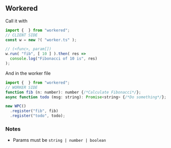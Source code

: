 ## Workered

Call it with
```js
import {  } from "workered";
// CLIENT SIDE
const w = new ?( "worker.ts" );

// (<func>, param[])
w.run( "fib", [ 10 ] ).then( res =>
  console.log("Fibonacci of 10 is", res)
);
```

And in the worker file
```js
import {  } from "workered";
// WORKER SIDE
function fib (n: number): number {/*Calculate Fibonacci*/};
async function todo (msg: string): Promise<string> {/*Do something*/};

new WPC()
  .register("fib", fib)
  .register("todo", todo);
```

### Notes
- Params must be `string | number | boolean`